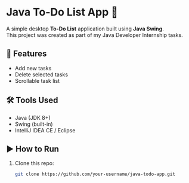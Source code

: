 # Java To-Do List App 📝

A simple desktop **To-Do List** application built using **Java Swing**.  
This project was created as part of my Java Developer Internship tasks.

## 🚀 Features
- Add new tasks
- Delete selected tasks
- Scrollable task list

## 🛠 Tools Used
- Java (JDK 8+)
- Swing (built-in)
- IntelliJ IDEA CE / Eclipse

## ▶️ How to Run
1. Clone this repo:
   ```bash
   git clone https://github.com/your-username/java-todo-app.git
